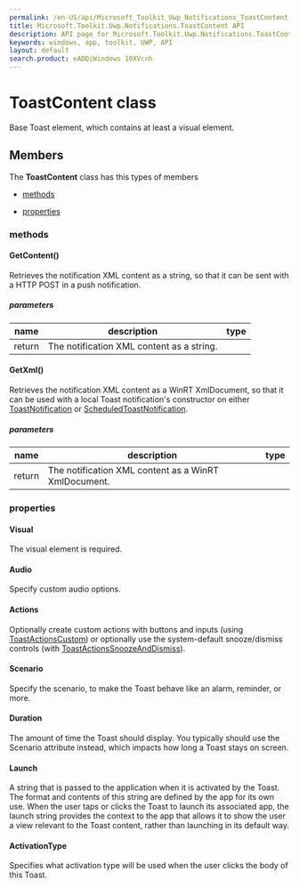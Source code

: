 ```yaml
---
permalink: /en-US/api/Microsoft_Toolkit_Uwp_Notifications_ToastContent.htm
title: Microsoft.Toolkit.Uwp.Notifications.ToastContent API 
description: API page for Microsoft.Toolkit.Uwp.Notifications.ToastContent
keywords: windows, app, toolkit, UWP, API
layout: default
search.product: eADQiWindows 10XVcnh
---
```



# ToastContent class

Base Toast element, which contains at least a visual element.

## Members

The **ToastContent** class has this types of members

* [methods](#methods)

* [properties](#properties)

### methods

#### GetContent()

Retrieves the notification XML content as a string, so that it can be sent with a HTTP POST in a push notification.

##### parameters



| name | description | type || --- | --- | --- || return |The notification XML content as a string. |


#### GetXml()

Retrieves the notification XML content as a WinRT XmlDocument, so that it can be used with a local Toast notification's constructor on either [ToastNotification](https://msdn.microsoft.com/library/windows/apps/Windows.UI.Notifications.ToastNotification) or [ScheduledToastNotification](https://msdn.microsoft.com/library/windows/apps/Windows.UI.Notifications.ScheduledToastNotification).

##### parameters



| name | description | type || --- | --- | --- || return |The notification XML content as a WinRT XmlDocument. |


### properties

#### Visual

The visual element is required.



#### Audio

Specify custom audio options.



#### Actions

Optionally create custom actions with buttons and inputs (using [ToastActionsCustom](Microsoft_Toolkit_Uwp_Notifications_ToastActionsCustom.htm)) or optionally use the system-default snooze/dismiss controls (with [ToastActionsSnoozeAndDismiss](Microsoft_Toolkit_Uwp_Notifications_ToastActionsSnoozeAndDismiss.htm)).



#### Scenario

Specify the scenario, to make the Toast behave like an alarm, reminder, or more.



#### Duration

The amount of time the Toast should display. You typically should use the Scenario attribute instead, which impacts how long a Toast stays on screen.



#### Launch

A string that is passed to the application when it is activated by the Toast. The format and contents of this string are defined by the app for its own use. When the user taps or clicks the Toast to launch its associated app, the launch string provides the context to the app that allows it to show the user a view relevant to the Toast content, rather than launching in its default way.



#### ActivationType

Specifies what activation type will be used when the user clicks the body of this Toast.


